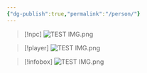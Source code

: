 ```yaml
---
{"dg-publish":true,"permalink":"/person/"}
---
```



>[!npc]
>![TEST IMG.png](/img/user/z_Images/TEST%20IMG.png)



>[!player]
>![TEST IMG.png](/img/user/z_Images/TEST%20IMG.png)


>[!infobox]
>![TEST IMG.png](/img/user/z_Images/TEST%20IMG.png)